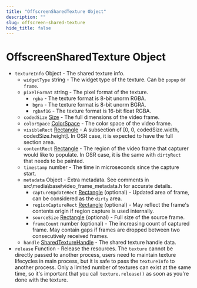 ```yaml
---
title: "OffscreenSharedTexture Object"
description: ""
slug: offscreen-shared-texture
hide_title: false
---
```


# OffscreenSharedTexture Object

* `textureInfo` Object - The shared texture info.
  * `widgetType` string - The widget type of the texture. Can be `popup` or `frame`.
  * `pixelFormat` string - The pixel format of the texture.
    * `rgba` - The texture format is 8-bit unorm RGBA.
    * `bgra` - The texture format is 8-bit unorm BGRA.
    * `rgbaf16` - The texture format is 16-bit float RGBA.
  * `codedSize` [Size](size.md) - The full dimensions of the video frame.
  * `colorSpace` [ColorSpace](color-space.md) - The color space of the video frame.
  * `visibleRect` [Rectangle](rectangle.md) - A subsection of [0, 0, codedSize.width, codedSize.height]. In OSR case, it is expected to have the full section area.
  * `contentRect` [Rectangle](rectangle.md) - The region of the video frame that capturer would like to populate. In OSR case, it is the same with `dirtyRect` that needs to be painted.
  * `timestamp` number - The time in microseconds since the capture start.
  * `metadata` Object - Extra metadata. See comments in src\media\base\video_frame_metadata.h for accurate details.
    * `captureUpdateRect` [Rectangle](rectangle.md) (optional) - Updated area of frame, can be considered as the `dirty` area.
    * `regionCaptureRect` [Rectangle](rectangle.md) (optional) - May reflect the frame's contents origin if region capture is used internally.
    * `sourceSize` [Rectangle](rectangle.md) (optional) - Full size of the source frame.
    * `frameCount` number (optional) - The increasing count of captured frame. May contain gaps if frames are dropped between two consecutively received frames.
  * `handle` [SharedTextureHandle](shared-texture-handle.md) - The shared texture handle data.
* `release` Function - Release the resources. The `texture` cannot be directly passed to another process, users need to maintain texture lifecycles in
  main process, but it is safe to pass the `textureInfo` to another process. Only a limited number of textures can exist at the same time, so it's important that you call `texture.release()` as soon as you're done with the texture.
